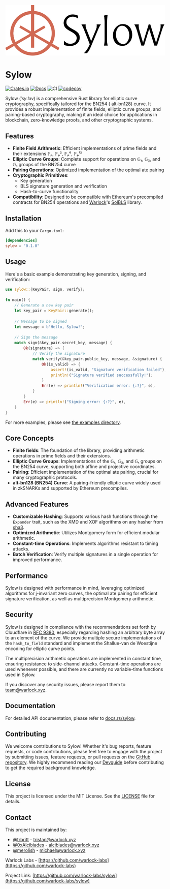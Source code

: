 ![Logo](./sylow.png)

# Sylow

[![Crates.io](https://img.shields.io/crates/v/sylow)](https://crates.io/crates/sylow)
[![Docs](https://img.shields.io/crates/v/sylow?color=blue&label=docs)](https://docs.rs/sylow/)
![CI](https://github.com/warlock-labs/sylow/actions/workflows/CI.yml/badge.svg)
[![codecov](https://codecov.io/gh/warlock-labs/sylow/graph/badge.svg?token=MJNRUZHI1Z)](https://codecov.io/gh/warlock-labs/sylow)

<!-- Generally seems to be pronounced SEE-low at least in American English, and perhaps note that it's being named after Ludwig. -->
Sylow (*ˈsyːlɔv*) is a comprehensive Rust library for elliptic curve cryptography, specifically tailored for the BN254 (
alt-bn128) curve. It provides a robust implementation of finite fields, elliptic curve groups, and pairing-based
cryptography, making it an ideal choice for applications in blockchain, zero-knowledge proofs, and other cryptographic
systems.

## Features

- **Finite Field Arithmetic**: Efficient implementations of prime fields and their extensions 𝔽ₚ, 𝔽ₚ², 𝔽ₚ⁶, 𝔽ₚ¹²
- **Elliptic Curve Groups**: Complete support for operations on 𝔾₁, 𝔾₂, and 𝔾ₜ groups of the BN254 curve
- **Pairing Operations**: Optimized implementation of the optimal ate pairing
- **Cryptographic Primitives**:
    - Key generation
    - BLS signature generation and verification
    - Hash-to-curve functionality
- **Compatibility**: Designed to be compatible with Ethereum's precompiled
  contracts for BN254 operations and [Warlock](https://warlock.xyz/)'s
  [SolBLS](https://github.com/warlock-labs/solbls) library.

## Installation

Add this to your `Cargo.toml`:

```toml
[dependencies]
sylow = "0.1.0"
```

## Usage

Here's a basic example demonstrating key generation, signing, and verification:

```rust
use sylow::{KeyPair, sign, verify};

fn main() {
    // Generate a new key pair
    let key_pair = KeyPair::generate();

    // Message to be signed
    let message = b"Hello, Sylow!";

    // Sign the message
    match sign(&key_pair.secret_key, message) {
        Ok(signature) => {
            // Verify the signature
            match verify(&key_pair.public_key, message, &signature) {
                Ok(is_valid) => {
                    assert!(is_valid, "Signature verification failed");
                    println!("Signature verified successfully!");
                }
                Err(e) => println!("Verification error: {:?}", e),
            }
        }
        Err(e) => println!("Signing error: {:?}", e),
    }
}
```

For more examples, please see [the examples directory](https://github.com/warlock-labs/sylow/tree/main/examples).

## Core Concepts

- **Finite fields**: The foundation of the library, providing arithmetic operations in prime fields and their
  extensions.
- **Elliptic Curve Groups**: Implementations of the 𝔾₁, 𝔾₂, and 𝔾ₜ groups on the BN254 curve, supporting both affine and
  projective coordinates.
- **Pairing**: Efficient implementation of the optimal ate pairing, crucial for many cryptographic protocols.
- **alt-bn128 (BN254) Curve**: A pairing-friendly elliptic curve widely used in zkSNARKs and supported by Ethereum
  precompiles.

## Advanced Features

- **Customizable Hashing**: Supports various hash functions through the `Expander` trait, such as the XMD and XOF
  algorithms on any hasher from [sha3](https://github.com/RustCrypto/hashes/tree/master/sha3).
- **Optimized Arithmetic**: Utilizes Montgomery form for efficient modular arithmetic.
- **Constant-time Operations**: Implements algorithms resistant to timing attacks.
- **Batch Verification**: Verify multiple signatures in a single operation for improved performance.

## Performance

Sylow is designed with performance in mind, leveraging optimized algorithms for j-invariant zero curves, the optimal ate
pairing for efficient signature verification, as well as multiprecision Montgomery arithmetic.

## Security

Sylow is designed in compliance with the recommendations set forth by Cloudflare
in [RFC 9380](https://datatracker.ietf.org/doc/html/rfc9380), especially regarding hashing an arbitrary byte array to an
element of the curve. We provide multiple secure implementations of the `hash_to_field` standard and implement the
Shallue-van de Woestijne encoding for elliptic curve points.

The multiprecision arithmetic operations are implemented in constant time, ensuring resistance to side-channel attacks.
Constant-time operations are used whenever possible, and there are currently no variable-time functions used in Sylow.

If you discover any security issues, please report them to [team@warlock.xyz](mailto:team@warlock.xyz).

## Documentation

For detailed API documentation, please refer to [docs.rs/sylow](https://docs.rs/sylow).

## Contributing

We welcome contributions to Sylow! Whether it's bug reports, feature requests, or code contributions, please feel free
to engage with the project by submitting issues, feature requests, or pull requests on
the [GitHub repository](https://github.com/warlock-labs/sylow). We highly recommend reading
our [Devguide](sylow_devguide.pdf) before
contributing to get the required background knowledge.

## License

This project is licensed under the MIT License. See the [LICENSE](LICENSE) file for details.

## Contact

This project is maintained by:

- [@trbritt](https://github.com/trbritt) - [tristan@warlock.xyz](mailto:tristan@warlock.xyz)
- [@0xAlcibiades](https://github.com/0xAlcibiades) - [alcibiades@warlock.xyz](mailto:alcibiades@warlock.xyz)
- [@merolish](https://github.com/merolish) - [michael@warlock.xyz](mailto:michael@warlock.xyz)

Warlock Labs - [https://github.com/warlock-labs](https://github.com/warlock-labs)

Project Link: [https://github.com/warlock-labs/sylow](https://github.com/warlock-labs/sylow)